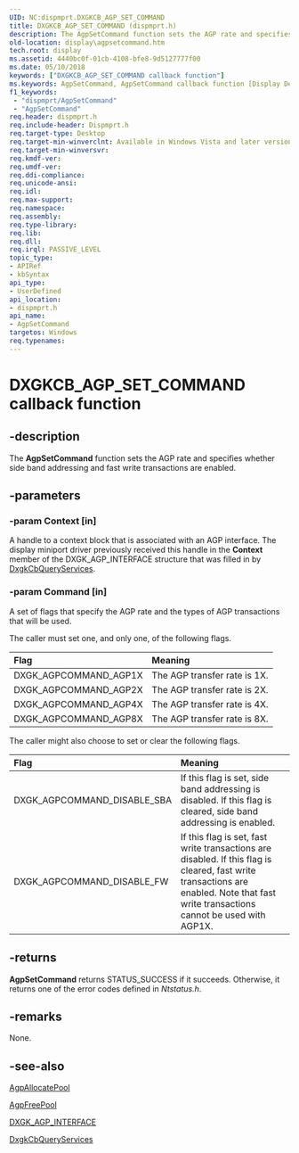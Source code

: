 ```yaml
---
UID: NC:dispmprt.DXGKCB_AGP_SET_COMMAND
title: DXGKCB_AGP_SET_COMMAND (dispmprt.h)
description: The AgpSetCommand function sets the AGP rate and specifies whether side band addressing and fast write transactions are enabled.
old-location: display\agpsetcommand.htm
tech.root: display
ms.assetid: 4440bc0f-01cb-4108-bfe8-9d5127777f00
ms.date: 05/10/2018
keywords: ["DXGKCB_AGP_SET_COMMAND callback function"]
ms.keywords: AgpSetCommand, AgpSetCommand callback function [Display Devices], DXGKCB_AGP_SET_COMMAND, DXGKCB_AGP_SET_COMMAND callback, DpFunctions_7b0574a7-3c70-41e5-b7e7-908a86c2bccd.xml, display.agpsetcommand, dispmprt/AgpSetCommand
f1_keywords:
 - "dispmprt/AgpSetCommand"
 - "AgpSetCommand"
req.header: dispmprt.h
req.include-header: Dispmprt.h
req.target-type: Desktop
req.target-min-winverclnt: Available in Windows Vista and later versions of the Windows operating systems.
req.target-min-winversvr: 
req.kmdf-ver: 
req.umdf-ver: 
req.ddi-compliance: 
req.unicode-ansi: 
req.idl: 
req.max-support: 
req.namespace: 
req.assembly: 
req.type-library: 
req.lib: 
req.dll: 
req.irql: PASSIVE_LEVEL
topic_type:
- APIRef
- kbSyntax
api_type:
- UserDefined
api_location:
- dispmprt.h
api_name:
- AgpSetCommand
targetos: Windows
req.typenames: 
---
```


# DXGKCB_AGP_SET_COMMAND callback function


## -description


The <b>AgpSetCommand</b> function sets the AGP rate and specifies whether side band addressing and fast write transactions are enabled.


## -parameters




### -param Context [in]

A handle to a context block that is associated with an AGP interface. The display miniport driver previously received this handle in the <b>Context</b> member of the DXGK_AGP_INTERFACE structure that was filled in by <a href="https://docs.microsoft.com/windows-hardware/drivers/ddi/dispmprt/nc-dispmprt-dxgkcb_query_services">DxgkCbQueryServices</a>.


### -param Command [in]

A set of flags that specify the AGP rate and the types of AGP transactions that will be used.

The caller must set one, and only one, of the following flags.

| **Flag** | **Meaning** | 
|:--|:--|
| DXGK_AGPCOMMAND_AGP1X | The AGP transfer rate is 1X. | 
| DXGK_AGPCOMMAND_AGP2X | The AGP transfer rate is 2X. | 
| DXGK_AGPCOMMAND_AGP4X | The AGP transfer rate is 4X. | 
| DXGK_AGPCOMMAND_AGP8X | The AGP transfer rate is 8X. | 


The caller might also choose to set or clear the following flags.

| **Flag** | **Meaning** | 
|:--|:--|
| DXGK_AGPCOMMAND_DISABLE_SBA | If this flag is set, side band addressing is disabled. If this flag is cleared, side band addressing is enabled. | 
| DXGK_AGPCOMMAND_DISABLE_FW | If this flag is set, fast write transactions are disabled. If this flag is cleared, fast write transactions are enabled. Note that fast write transactions cannot be used with AGP1X. | 



## -returns



<b>AgpSetCommand</b> returns STATUS_SUCCESS if it succeeds. Otherwise, it returns one of the error codes defined in <i>Ntstatus.h</i>.


## -remarks



None.




## -see-also




<a href="https://docs.microsoft.com/windows-hardware/drivers/ddi/dispmprt/nc-dispmprt-dxgkcb_agp_allocate_pool">AgpAllocatePool</a>



<a href="https://docs.microsoft.com/windows-hardware/drivers/ddi/dispmprt/nc-dispmprt-dxgkcb_agp_free_pool">AgpFreePool</a>



<a href="https://docs.microsoft.com/windows-hardware/drivers/ddi/dispmprt/ns-dispmprt-_dxgk_agp_interface">DXGK_AGP_INTERFACE</a>



<a href="https://docs.microsoft.com/windows-hardware/drivers/ddi/dispmprt/nc-dispmprt-dxgkcb_query_services">DxgkCbQueryServices</a>
 

 

